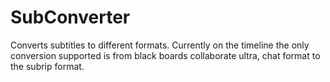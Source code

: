 # SubConverter
Converts subtitles to different formats.
Currently on the timeline the only conversion supported is from black boards
collaborate ultra, chat format to the subrip format.
